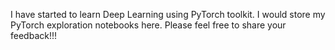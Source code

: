 I have started to learn Deep Learning using PyTorch toolkit. 
I would store my PyTorch exploration notebooks here. Please feel free to share your feedback!!!
